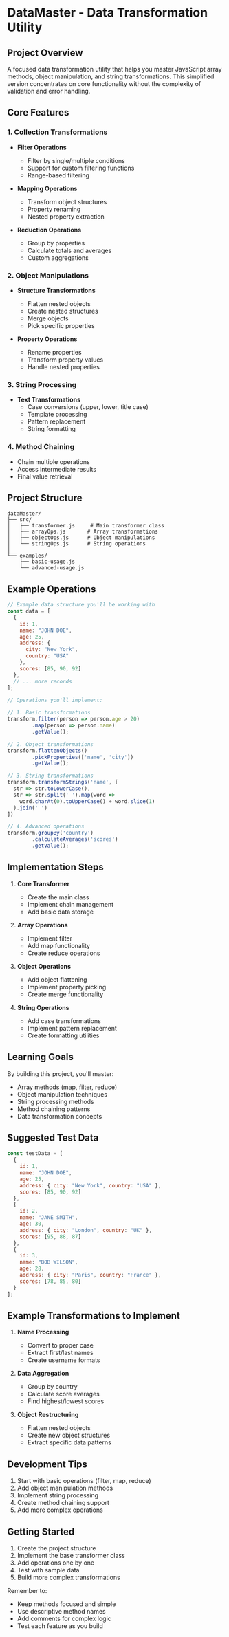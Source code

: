 # DataMaster - Data Transformation Utility

## Project Overview
A focused data transformation utility that helps you master JavaScript array methods, object manipulation, and string transformations. This simplified version concentrates on core functionality without the complexity of validation and error handling.

## Core Features

### 1. Collection Transformations
- **Filter Operations**
  - Filter by single/multiple conditions
  - Support for custom filtering functions
  - Range-based filtering

- **Mapping Operations**
  - Transform object structures
  - Property renaming
  - Nested property extraction

- **Reduction Operations**
  - Group by properties
  - Calculate totals and averages
  - Custom aggregations

### 2. Object Manipulations
- **Structure Transformations**
  - Flatten nested objects
  - Create nested structures
  - Merge objects
  - Pick specific properties

- **Property Operations**
  - Rename properties
  - Transform property values
  - Handle nested properties

### 3. String Processing
- **Text Transformations**
  - Case conversions (upper, lower, title case)
  - Template processing
  - Pattern replacement
  - String formatting

### 4. Method Chaining
- Chain multiple operations
- Access intermediate results
- Final value retrieval

## Project Structure

```
dataMaster/
├── src/
│   ├── transformer.js     # Main transformer class
│   ├── arrayOps.js       # Array transformations
│   ├── objectOps.js      # Object manipulations
│   └── stringOps.js      # String operations
│
└── examples/
    ├── basic-usage.js
    └── advanced-usage.js
```

## Example Operations

```javascript
// Example data structure you'll be working with
const data = [
  {
    id: 1,
    name: "JOHN DOE",
    age: 25,
    address: {
      city: "New York",
      country: "USA"
    },
    scores: [85, 90, 92]
  },
  // ... more records
];

// Operations you'll implement:

// 1. Basic transformations
transform.filter(person => person.age > 20)
        .map(person => person.name)
        .getValue();

// 2. Object transformations
transform.flattenObjects()
        .pickProperties(['name', 'city'])
        .getValue();

// 3. String transformations
transform.transformStrings('name', [
  str => str.toLowerCase(),
  str => str.split(' ').map(word => 
    word.charAt(0).toUpperCase() + word.slice(1)
  ).join(' ')
])

// 4. Advanced operations
transform.groupBy('country')
        .calculateAverages('scores')
        .getValue();
```

## Implementation Steps

1. **Core Transformer**
   - Create the main class
   - Implement chain management
   - Add basic data storage

2. **Array Operations**
   - Implement filter
   - Add map functionality
   - Create reduce operations

3. **Object Operations**
   - Add object flattening
   - Implement property picking
   - Create merge functionality

4. **String Operations**
   - Add case transformations
   - Implement pattern replacement
   - Create formatting utilities

## Learning Goals

By building this project, you'll master:
- Array methods (map, filter, reduce)
- Object manipulation techniques
- String processing methods
- Method chaining patterns
- Data transformation concepts

## Suggested Test Data

```javascript
const testData = [
  {
    id: 1,
    name: "JOHN DOE",
    age: 25,
    address: { city: "New York", country: "USA" },
    scores: [85, 90, 92]
  },
  {
    id: 2,
    name: "JANE SMITH",
    age: 30,
    address: { city: "London", country: "UK" },
    scores: [95, 88, 87]
  },
  {
    id: 3,
    name: "BOB WILSON",
    age: 28,
    address: { city: "Paris", country: "France" },
    scores: [78, 85, 80]
  }
];
```

## Example Transformations to Implement

1. **Name Processing**
   - Convert to proper case
   - Extract first/last names
   - Create username formats

2. **Data Aggregation**
   - Group by country
   - Calculate score averages
   - Find highest/lowest scores

3. **Object Restructuring**
   - Flatten nested objects
   - Create new object structures
   - Extract specific data patterns

## Development Tips

1. Start with basic operations (filter, map, reduce)
2. Add object manipulation methods
3. Implement string processing
4. Create method chaining support
5. Add more complex operations

## Getting Started

1. Create the project structure
2. Implement the base transformer class
3. Add operations one by one
4. Test with sample data
5. Build more complex transformations

Remember to:
- Keep methods focused and simple
- Use descriptive method names
- Add comments for complex logic
- Test each feature as you build
